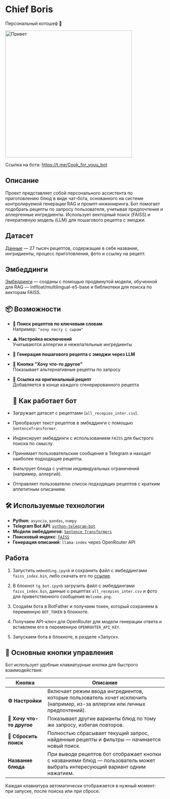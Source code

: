 # Chief Boris
Персональный котошеф :paw_prints:

<img src="assets/welcome.png" alt="Привет" width="400"/>

Ссылка на бота: https://t.me/Cook_for_youu_bot 

## Описание
Проект представляет собой персонального ассистента по приготовлению блюд в виде чат-бота, основанного на системе контролируемой генерации RAG и промпт-инжиниринга. Бот помогает подобрать рецепты по запросу пользователя, учитывая предпочтения и аллергенные ингредиенты. Использует векторный поиск (FAISS) и генеративную модель (LLM) для пошагового рецепта с эмоджи.

## Датасет
[Данные](https://drive.google.com/file/d/1UeYkiCsNkTpOF8qS-OUpfZ-uTLrunnb5/view?usp=sharing) — 27 тысяч рецептов, содержащие в себе название, ингридиенты, процесс приготовления, фото и ссылку на рецепт. 

## Эмбеддинги
  [Эмбеддинги](https://drive.google.com/file/d/1izJImuphXig22T_o4Rkhg5RRE572Bytx/view?usp=sharing) — созданы с помощью продвинутой модели, обученной для RAG —  intfloat/multilingual-e5-base и библиотеки для поиска по векторам FAISS.

## 📦 Возможности

- 🔎 **Поиск рецептов по ключевым словам**  
  Например: `"хочу пасту с сыром"`

- ⚠️ **Настройка исключений**  
  Учитываются аллергии и нежелательные ингредиенты

- 🧠 **Генерация пошагового рецепта с эмоджи через LLM**

- 🔁 **Кнопка "Хочу что-то другое"**  
  Показывает альтернативные рецепты по запросу

- 🔗 **Ссылка на оригинальный рецепт**  
  Добавляется в конце каждого сгенерированного рецепта


  ## 🧠 Как работает бот

- Загружает датасет с рецептами (`all_recepies_inter.csv`).
- Преобразует текст рецептов в эмбеддинги с помощью `SentenceTransformer`.
- Индексирует эмбеддинги с использованием `FAISS` для быстрого поиска по смыслу.
- Принимает пользовательские сообщения в Telegram и находит наиболее подходящие рецепты.
- Фильтрует блюда с учётом индивидуальных ограничений (например, аллергий).
- Отправляет пользователю список подходящих рецептов с кратким аппетитным описанием.

## 🛠️ Используемые технологии

- **Python**: `asyncio`, `pandas`, `numpy`
- **Telegram Bot API**: [`python-telegram-bot`](https://github.com/python-telegram-bot/python-telegram-bot)
- **Модели эмбеддингов**: [`Sentence Transformers`](https://www.sbert.net/)
- **Поисковый индекс**: [`FAISS`](https://github.com/facebookresearch/faiss)
- **Генерация описаний**: `llama-index` через OpenRouter API


## Работа

1. Запустить `embedding.ipynb` и сохранить файл с эмбеддингами `faiss_index.bin`, либо скачать его по [ссылке](https://drive.google.com/file/d/1izJImuphXig22T_o4Rkhg5RRE572Bytx/view?usp=sharing).

2. В блокнот `tg_bot.ipynb` загрузить файл с эмбеддингами `faiss_index.bin`, данные о рецептах `all_recepies_inter.csv` и фото для приветственного сообщения `Welcome.png`.

3. Создаём бота в BotFather и получаем токен, который сохраняем в переменную `BOT_TOKEN` в блокноте.

4. Получаем API-ключ для OpenRouter для модели генерации ответа и вставляем его в переменную `OPENROUTER_API_KEY`.

5. Запускаем бота в блокноте, в разделе «Запуск».

## 🧭 Основные кнопки управления

Бот использует удобные клавиатурные кнопки для быстрого взаимодействия:

| Кнопка | Описание |
|--------|----------|
| **⚙️ Настройки** | Включает режим ввода ингредиентов, которые пользователь хочет исключить (например, из-за аллергии или личных предпочтений). |
| **🔁 Хочу что-то другое** | Показывает другие варианты блюд по тому же запросу, избегая повторов. |
| **🔴 Сбросить поиск** | Полностью сбрасывает текущий запрос, найденные рецепты и фильтры — начинается новый поиск. |
| **Название блюда** | При выводе рецептов бот отображает кнопки с названиями блюд — пользователь может выбрать интересующий вариант одним нажатием. |

Каждая клавиатура автоматически отображается в нужный момент: при запуске, после поиска или при сбросе.

